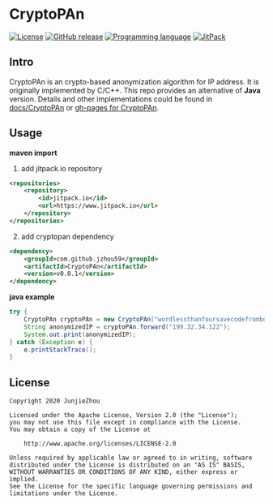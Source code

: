 # CryptoPAn
[![License](https://img.shields.io/badge/license-Apache%202-4EB1BA.svg)](https://www.apache.org/licenses/LICENSE-2.0.html) [![GitHub release](https://img.shields.io/badge/release-download-orange.svg)](https://github.com/jzhou59/CryptoPAn/releases) [![Programming language](https://img.shields.io/badge/language-java-blue)](https://img.shields.io/badge/language-java-blue) [![JitPack](https://www.jitpack.io/v/jzhou59/CryptoPAn.svg)](https://www.jitpack.io/#jzhou59/CryptoPAn)
## Intro
CryptoPAn is an crypto-based anonymization algorithm for IP address. It is originally implemented by C/C++. This repo provides an alternative of **Java** version.
Details and other implementations could be found in [docs/CryptoPAn](docs/CryptoPAn.md) or [gh-pages for CryptoPAn](http://www.junjiezhou.cn/CryptoPAn/).

## Usage

**maven import**
1. add jitpack.io repository
```xml
<repositories>
    <repository>
        <id>jitpack.io</id>
        <url>https://www.jitpack.io</url>
    </repository>
</repositories>
```
2. add cryptopan dependency
```xml
<dependency>
    <groupId>com.github.jzhou59</groupId>
    <artifactId>CryptoPAn</artifactId>
    <version>v0.0.1</version>
</dependency>
```
**java example**
```Java
try {
    CryptoPAn cryptoPAn = new CryptoPAn("wordlessthanfoursavecodefromboom");//the parameter is key for AES, length of it should be 128/192/256 bits
    String anonymizedIP = cryptoPAn.forward("199.32.34.122");
    System.out.print(anonymizedIP);
} catch (Exception e) {
    e.printStackTrace();
}
```

## License
```
Copyright 2020 JunjieZhou

Licensed under the Apache License, Version 2.0 (the "License");
you may not use this file except in compliance with the License.
You may obtain a copy of the License at

    http://www.apache.org/licenses/LICENSE-2.0

Unless required by applicable law or agreed to in writing, software
distributed under the License is distributed on an "AS IS" BASIS,
WITHOUT WARRANTIES OR CONDITIONS OF ANY KIND, either express or implied.
See the License for the specific language governing permissions and
limitations under the License.
```
